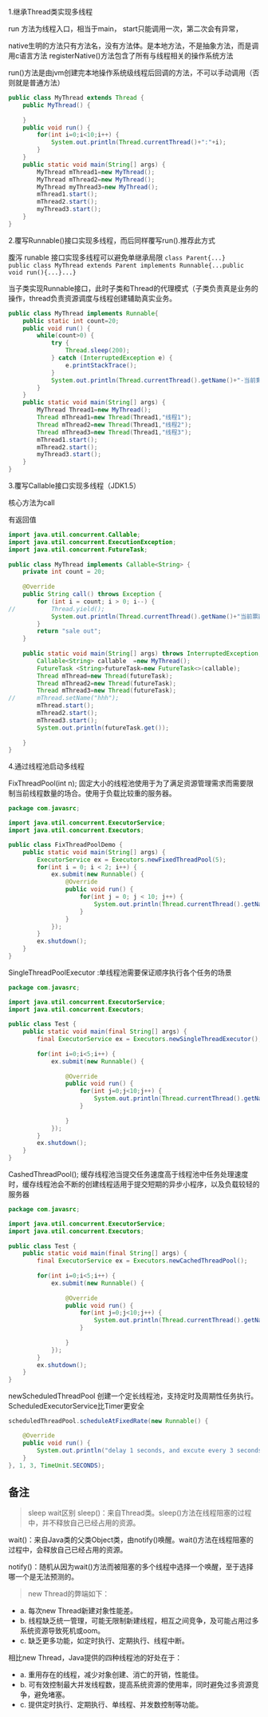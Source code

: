 1.继承Thread类实现多线程

run 方法为线程入口，相当于main， start只能调用一次，第二次会有异常，

native生明的方法只有方法名，没有方法体。是本地方法，不是抽象方法，而是调用c语言方法 registerNative()方法包含了所有与线程相关的操作系统方法

run()方法是由jvm创建完本地操作系统级线程后回调的方法，不可以手动调用（否则就是普通方法）

```java
public class MyThread extends Thread {
	public MyThread() {
		
	}
	public void run() {
		for(int i=0;i<10;i++) {
			System.out.println(Thread.currentThread()+":"+i);
		}
	}
	public static void main(String[] args) {
		MyThread mThread1=new MyThread();
		MyThread mThread2=new MyThread();
		MyThread myThread3=new MyThread();
		mThread1.start();
		mThread2.start();
		myThread3.start();
	}
}
```

2.覆写Runnable()接口实现多线程，而后同样覆写run().推荐此方式

腹泻 runable 接口实现多线程可以避免单继承局限 `class Parent{...}     public class MyThread extends Parent implements Runnable{...public void run(){...}...} `

当子类实现Runnable接口，此时子类和Thread的代理模式（子类负责真是业务的操作，thread负责资源调度与线程创建辅助真实业务。

```java
public class MyThread implements Runnable{
	public static int count=20;
	public void run() {
		while(count>0) {
			try {
				Thread.sleep(200);
			} catch (InterruptedException e) {
				e.printStackTrace();
			}
			System.out.println(Thread.currentThread().getName()+"-当前剩余票数:"+count--);
		}
	}
	public static void main(String[] args) {
		MyThread Thread1=new MyThread();
		Thread mThread1=new Thread(Thread1,"线程1");
		Thread mThread2=new Thread(Thread1,"线程2");
		Thread mThread3=new Thread(Thread1,"线程3");
		mThread1.start();
		mThread2.start();
		myThread3.start();
	}
}
```

3.覆写Callable接口实现多线程（JDK1.5）

核心方法为call

有返回值

```java
import java.util.concurrent.Callable;
import java.util.concurrent.ExecutionException;
import java.util.concurrent.FutureTask;
 
public class MyThread implements Callable<String> {
	private int count = 20;
 
	@Override
	public String call() throws Exception {
		for (int i = count; i > 0; i--) {
//			Thread.yield();
			System.out.println(Thread.currentThread().getName()+"当前票数：" + i);
		}
		return "sale out";
	} 
 
	public static void main(String[] args) throws InterruptedException, ExecutionException {
		Callable<String> callable  =new MyThread();
		FutureTask <String>futureTask=new FutureTask<>(callable);
		Thread mThread=new Thread(futureTask);
		Thread mThread2=new Thread(futureTask);
		Thread mThread3=new Thread(futureTask);
//		mThread.setName("hhh");
		mThread.start();
		mThread2.start();
		mThread3.start();
		System.out.println(futureTask.get());
		
	}
}
```

4.通过线程池启动多线程

FixThreadPool(int n); 固定大小的线程池使用于为了满足资源管理需求而需要限制当前线程数量的场合。使用于负载比较重的服务器。

```java
package com.javasrc;

import java.util.concurrent.ExecutorService;
import java.util.concurrent.Executors;

public class FixThreadPoolDemo {
    public static void main(String[] args) {
        ExecutorService ex = Executors.newFixedThreadPool(5);
        for(int i = 0; i < 2; i++) {
            ex.submit(new Runnable() {
                @Override
                public void run() {
                    for(int j = 0; j < 10; j++) {
                        System.out.println(Thread.currentThread().getName() + ':' + j);
                    }
                }
            });
        }
        ex.shutdown();
    }
}
```

SingleThreadPoolExecutor :单线程池需要保证顺序执行各个任务的场景

```java
package com.javasrc;

import java.util.concurrent.ExecutorService;
import java.util.concurrent.Executors;
 
public class Test {
	public static void main(final String[] args) {
        final ExecutorService ex = Executors.newSingleThreadExecutor();
		
		for(int i=0;i<5;i++) {
			ex.submit(new Runnable() {
				
				@Override
				public void run() {
					for(int j=0;j<10;j++) {
						System.out.println(Thread.currentThread().getName() + ':' +j);
					}
					
				}
			});
		}
		ex.shutdown();
	}	
}
```

CashedThreadPool(); 缓存线程池当提交任务速度高于线程池中任务处理速度时，缓存线程池会不断的创建线程适用于提交短期的异步小程序，以及负载较轻的服务器

```java
package com.javasrc;

import java.util.concurrent.ExecutorService;
import java.util.concurrent.Executors;
 
public class Test {
	public static void main(final String[] args) {
		final ExecutorService ex = Executors.newCachedThreadPool();
		
		for(int i=0;i<5;i++) {
			ex.submit(new Runnable() {
				
				@Override
				public void run() {
					for(int j=0;j<10;j++) {
						System.out.println(Thread.currentThread().getName() + ':' +j);
					}
					
				}
			});
		}
		ex.shutdown();
	}	
}
```
newScheduledThreadPool 创建一个定长线程池，支持定时及周期性任务执行。ScheduledExecutorService比Timer更安全

```java
scheduledThreadPool.scheduleAtFixedRate(new Runnable() {

    @Override
    public void run() {
        System.out.println("delay 1 seconds, and excute every 3 seconds");
    }
}, 1, 3, TimeUnit.SECONDS);
```

## 备注
> sleep wait区别
sleep()：来自Thread类。sleep()方法在线程阻塞的过程中，并不释放自己已经占用的资源。

wait()：来自Java类的父类Object类，由notify()唤醒。wait()方法在线程阻塞的过程中，会释放自己已经占用的资源。

notify()：随机从因为wait()方法而被阻塞的多个线程中选择一个唤醒，至于选择哪一个是无法预测的。

> new Thread的弊端如下：

- a. 每次new Thread新建对象性能差。 
- b. 线程缺乏统一管理，可能无限制新建线程，相互之间竞争，及可能占用过多系统资源导致死机或oom。 
- c. 缺乏更多功能，如定时执行、定期执行、线程中断。 

相比new Thread，Java提供的四种线程池的好处在于： 

- a. 重用存在的线程，减少对象创建、消亡的开销，性能佳。 
- b. 可有效控制最大并发线程数，提高系统资源的使用率，同时避免过多资源竞争，避免堵塞。 
- c. 提供定时执行、定期执行、单线程、并发数控制等功能。

